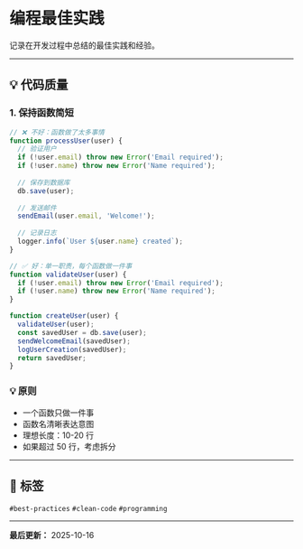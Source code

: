 # 编程最佳实践

记录在开发过程中总结的最佳实践和经验。

---

## 💡 代码质量

### 1. 保持函数简短
```javascript
// ❌ 不好：函数做了太多事情
function processUser(user) {
  // 验证用户
  if (!user.email) throw new Error('Email required');
  if (!user.name) throw new Error('Name required');
  
  // 保存到数据库
  db.save(user);
  
  // 发送邮件
  sendEmail(user.email, 'Welcome!');
  
  // 记录日志
  logger.info(`User ${user.name} created`);
}

// ✅ 好：单一职责，每个函数做一件事
function validateUser(user) {
  if (!user.email) throw new Error('Email required');
  if (!user.name) throw new Error('Name required');
}

function createUser(user) {
  validateUser(user);
  const savedUser = db.save(user);
  sendWelcomeEmail(savedUser);
  logUserCreation(savedUser);
  return savedUser;
}
```

### 💡 原则
- 一个函数只做一件事
- 函数名清晰表达意图
- 理想长度：10-20 行
- 如果超过 50 行，考虑拆分

---

## 🔖 标签
`#best-practices` `#clean-code` `#programming`

---

**最后更新：** 2025-10-16


